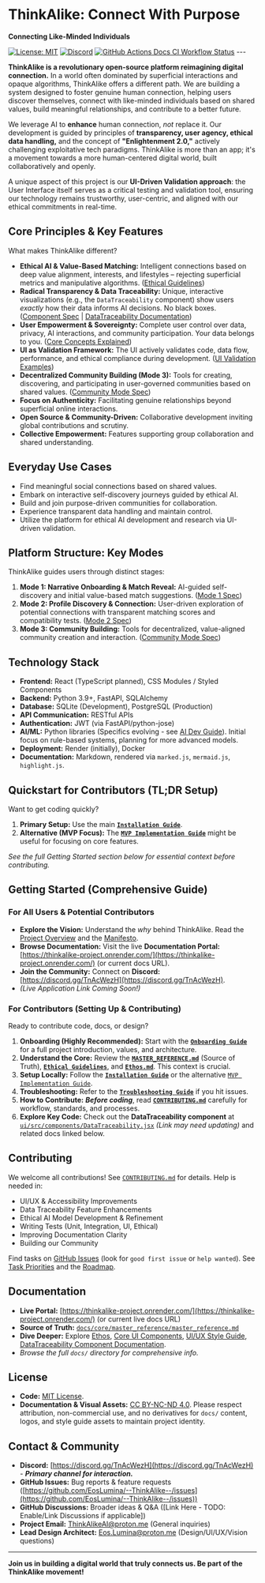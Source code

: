 # ThinkAlike: Connect With Purpose

**Connecting Like-Minded Individuals**

[![License: MIT](https://img.shields.io/badge/License-MIT-yellow.svg)](https://opensource.org/licenses/MIT)
[![Discord](https://img.shields.io/discord/YOUR_DISCORD_ID?label=Discord&logo=discord&color=7289DA)](https://discord.gg/TnAcWezH) [![GitHub Actions Docs CI Workflow Status](https://github.com/EosLumina/--ThinkAlike--/workflows/Docs%20CI%20Workflow/badge.svg)](https://github.com/EosLumina/--ThinkAlike--/actions?query=workflow%3A%22Docs+CI+Workflow%22) ---

**ThinkAlike is a revolutionary open-source platform reimagining digital connection.** In a world often dominated by superficial interactions and opaque algorithms, ThinkAlike offers a different path. We are building a system designed to foster genuine human connection, helping users discover themselves, connect with like-minded individuals based on shared values, build meaningful relationships, and contribute to a better future.

We leverage AI to **enhance** human connection, *not* replace it. Our development is guided by principles of **transparency, user agency, ethical data handling,** and the concept of **"Enlightenment 2.0,"** actively challenging exploitative tech paradigms. ThinkAlike is more than an app; it's a movement towards a more human-centered digital world, built collaboratively and openly.

A unique aspect of this project is our **UI-Driven Validation approach**: the User Interface itself serves as a critical testing and validation tool, ensuring our technology remains trustworthy, user-centric, and aligned with our ethical commitments in real-time.

## Core Principles & Key Features

What makes ThinkAlike different?

* **Ethical AI & Value-Based Matching:** Intelligent connections based on deep value alignment, interests, and lifestyles – rejecting superficial metrics and manipulative algorithms. ([Ethical Guidelines](docs/core/ethics/ethical_guidelines.md))
* **Radical Transparency & Data Traceability:** Unique, interactive visualizations (e.g., the `DataTraceability` component) show users *exactly* how their data informs AI decisions. No black boxes. ([Component Spec](docs/components/ui_components/data_traceability.md) | [DataTraceability Documentation](docs/ui/datatraceability_documentation.md))
* **User Empowerment & Sovereignty:** Complete user control over data, privacy, AI interactions, and community participation. Your data belongs to you. ([Core Concepts Explained](docs/vision/core_concepts.md))
* **UI as Validation Framework:** The UI actively validates code, data flow, performance, and ethical compliance during development. ([UI Validation Examples](docs/guides/developer_guides/ui_validation_examples.md))
* **Decentralized Community Building (Mode 3):** Tools for creating, discovering, and participating in user-governed communities based on shared values. ([Community Mode Spec](docs/architecture/modes/community_mode/community_mode_spec.md))
* **Focus on Authenticity:** Facilitating genuine relationships beyond superficial online interactions.
* **Open Source & Community-Driven:** Collaborative development inviting global contributions and scrutiny.
* **Collective Empowerment:** Features supporting group collaboration and shared understanding.

## Everyday Use Cases

* Find meaningful social connections based on shared values.
* Embark on interactive self-discovery journeys guided by ethical AI.
* Build and join purpose-driven communities for collaboration.
* Experience transparent data handling and maintain control.
* Utilize the platform for ethical AI development and research via UI-driven validation.

## Platform Structure: Key Modes

ThinkAlike guides users through distinct stages:

1.  **Mode 1: Narrative Onboarding & Match Reveal:** AI-guided self-discovery and initial value-based match suggestions. ([Mode 1 Spec](docs/architecture/modes/mode1_narrative_onboarding_spec.md))
2.  **Mode 2: Profile Discovery & Connection:** User-driven exploration of potential connections with transparent matching scores and compatibility tests. ([Mode 2 Spec](docs/architecture/modes/mode2_profile_discovery_spec.md))
3.  **Mode 3: Community Building:** Tools for decentralized, value-aligned community creation and interaction. ([Community Mode Spec](docs/architecture/modes/community_mode/community_mode_spec.md))

## Technology Stack

* **Frontend:** React (TypeScript planned), CSS Modules / Styled Components
* **Backend:** Python 3.9+, FastAPI, SQLAlchemy
* **Database:** SQLite (Development), PostgreSQL (Production)
* **API Communication:** RESTful APIs
* **Authentication:** JWT (via FastAPI/python-jose)
* **AI/ML:** Python libraries (Specifics evolving - see [AI Dev Guide](docs/guides/developer_guides/ai/ai_model_development_guide.md)). Initial focus on rule-based systems, planning for more advanced models.
* **Deployment:** Render (initially), Docker
* **Documentation:** Markdown, rendered via `marked.js`, `mermaid.js`, `highlight.js`.

## Quickstart for Contributors (TL;DR Setup)

Want to get coding quickly?

1.  **Primary Setup:** Use the main **[`Installation Guide`](docs/core/installation.md)**.
2.  **Alternative (MVP Focus):** The **[`MVP Implementation Guide`](docs/guides/implementation_guides/mvp_implementation_guide.md)** might be useful for focusing on core features.

*See the full Getting Started section below for essential context before contributing.*

## Getting Started (Comprehensive Guide)

### For All Users & Potential Contributors

* **Explore the Vision:** Understand the *why* behind ThinkAlike. Read the [Project Overview](docs/core/project_overview.md) and the [Manifesto](docs/core/manifesto/manifesto.md).
* **Browse Documentation:** Visit the live **Documentation Portal:** [https://thinkalike-project.onrender.com/](https://thinkalike-project.onrender.com/) (or current docs URL).
* **Join the Community:** Connect on **Discord:** [https://discord.gg/TnAcWezH](https://discord.gg/TnAcWezH).
* *(Live Application Link Coming Soon!)*

### For Contributors (Setting Up & Contributing)

Ready to contribute code, docs, or design?

1.  **Onboarding (Highly Recommended):** Start with the **[`Onboarding Guide`](docs/core/onboarding_guide.md)** for a full project introduction, values, and architecture.
2.  **Understand the Core:** Review the **[`MASTER_REFERENCE.md`](docs/core/master_reference/master_reference.md)** (Source of Truth), **[`Ethical Guidelines`](docs/core/ethics/ethical_guidelines.md)**, and **[`Ethos.md`](docs/ethos.md)**. This context is crucial.
3.  **Setup Locally:** Follow the **[`Installation Guide`](docs/core/installation.md)** or the alternative [`MVP Implementation Guide`](docs/guides/implementation_guides/mvp_implementation_guide.md).
4.  **Troubleshooting:** Refer to the **[`Troubleshooting Guide`](docs/architecture/deployment_troubleshooting.md)** if you hit issues.
5.  **How to Contribute:** ***Before coding***, read **[`CONTRIBUTING.md`](docs/core/contributing.md)** carefully for workflow, standards, and processes.
6.  **Explore Key Code:** Check out the **DataTraceability component** at [`ui/src/components/DataTraceability.jsx`](ui/src/components/DataTraceability.jsx) *(Link may need updating)* and related docs linked below.

## Contributing

We welcome all contributions! See [`CONTRIBUTING.md`](docs/core/contributing.md) for details. Help is needed in:

* UI/UX & Accessibility Improvements
* Data Traceability Feature Enhancements
* Ethical AI Model Development & Refinement
* Writing Tests (Unit, Integration, UI, Ethical)
* Improving Documentation Clarity
* Building our Community

Find tasks on [GitHub Issues](https://github.com/EosLumina/--ThinkAlike--/issues) (look for `good first issue` or `help wanted`). See [Task Priorities](docs/project/management/task_priorities.md) and the [Roadmap](docs/development/management/roadmap.md).

## Documentation

* **Live Portal:** [https://thinkalike-project.onrender.com/](https://thinkalike-project.onrender.com/) (or current live docs URL)
* **Source of Truth:** [`docs/core/master_reference/master_reference.md`](docs/core/master_reference/master_reference.md)
* **Dive Deeper:** Explore [Ethos](docs/ethos.md), [Core UI Components](docs/ui/core_ui_components.md), [UI/UX Style Guide](docs/design/media/UI_UX_Style_Guide.md), [DataTraceability Component Documentation](docs/ui/datatraceability_documentation.md).
* *Browse the full `docs/` directory for comprehensive info.*

## License

* **Code:** [MIT License](LICENSE).
* **Documentation & Visual Assets:** [CC BY-NC-ND 4.0](https://creativecommons.org/licenses/by-nc-nd/4.0/). Please respect attribution, non-commercial use, and no derivatives for `docs/` content, logos, and style guide assets to maintain project identity.

## Contact & Community

* **Discord:** [https://discord.gg/TnAcWezH](https://discord.gg/TnAcWezH) - ***Primary channel for interaction.***
* **GitHub Issues:** Bug reports & feature requests ([https://github.com/EosLumina/--ThinkAlike--/issues](https://github.com/EosLumina/--ThinkAlike--/issues))
* **GitHub Discussions:** Broader ideas & Q&A ([Link Here - TODO: Enable/Link Discussions if applicable])
* **Project Email:** [ThinkAlikeAI@proton.me](mailto:ThinkAlikeAI@proton.me) (General inquiries)
* **Lead Design Architect:** [Eos.Lumina@proton.me](mailto:Eos.Lumina@proton.me) (Design/UI/UX/Vision questions)

---

**Join us in building a digital world that truly connects us. Be part of the ThinkAlike movement!**
